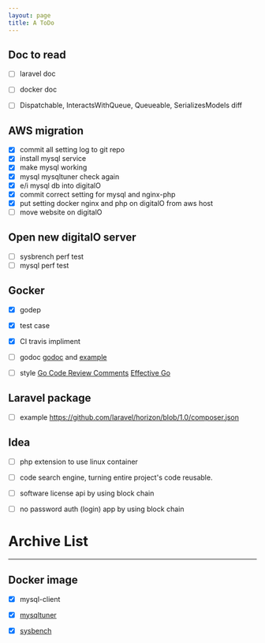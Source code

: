 ```yaml
---
layout: page
title: A ToDo
---
```



## Doc to read
- [ ] laravel doc
- [ ] docker doc
- [ ] Dispatchable, InteractsWithQueue, Queueable, SerializesModels diff


## AWS migration
- [x] commit all setting log to git repo
- [x] install mysql service
- [x] make mysql working
- [x] mysql mysqltuner check again
- [x] e/i mysql db into digitalO
- [x] commit correct setting for mysql and nginx-php
- [x] put setting docker nginx and php on digitalO from aws host
- [ ] move website on digitalO

## Open new digitalO server
- [ ] sysbrench perf test
- [ ] mysql perf test

## Gocker
- [x] godep 
- [x] test case
- [x] CI travis impliment 
- [ ] godoc [godoc](https://blog.golang.org/godoc-documenting-go-code) and [example](https://godoc.org/github.com/sirupsen/logrus)
- [ ] style [Go Code Review Comments](https://github.com/golang/go/wiki/CodeReviewComments) [Effective Go](https://golang.org/doc/effective_go.html)


## Laravel package
- [ ] example https://github.com/laravel/horizon/blob/1.0/composer.json

## Idea
- [ ] php extension to use linux container 
- [ ] code search engine, turning entire project's code reusable.
- [ ] software license api by using block chain
- [ ] no password auth (login) app by using block chain





# Archive List
--- 

## Docker image
 - [x] mysql-client
 - [x] [mysqltuner](https://github.com/owski/docker-mysqltuner/blob/master/Dockerfile)
 - [x] [sysbench](https://github.com/tjakobsson/sysbench/blob/master/Dockerfile)

